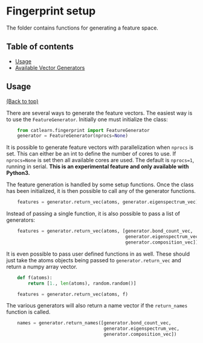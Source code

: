 # Fingerprint setup

The folder contains functions for generating a feature space.

## Table of contents

-   [Usage](#usage)
-   [Available Vector Generators](#available-vector-generators)

## Usage

[(Back to top)](#table-of-contents)

There are several ways to generate the feature vectors. The easiest way is to use the `FeatureGenerator`. Initially one must initialize the class:

```python
    from catlearn.fingerprint import FeatureGenerator
    generator = FeatureGenerator(nprocs=None)
```

It is possible to generate feature vectors with parallelization when `nprocs` is set. This can either be an int to define the number of cores to use. If `nprocs=None` is set then all available cores are used. The default is `nprocs=1`, running in serial. **This is an experimental feature and only available with Python3.**

The feature generation is handled by some setup functions. Once the class has been initialized, it is then possible to call any of the generator functions.

```python
    features = generator.return_vec(atoms, generator.eigenspectrum_vec)
```

Instead of passing a single function, it is also possible to pass a list of generators:

```python
    features = generator.return_vec(atoms, [generator.bond_count_vec,
                                            generator.eigenspectrum_vec,
                                            generator.composition_vec])
```

It is even possible to pass user defined functions in as well. These should just take the atoms objects being passed to `generator.return_vec` and return a numpy array vector.

```python
    def f(atoms):
        return [1., len(atoms), random.random()]

    features = generator.return_vec(atoms, f)
```

The various generators will also return a name vector if the `return_names` function is called.

```python
    names = generator.return_names([generator.bond_count_vec,
                                    generator.eigenspectrum_vec,
                                    generator.composition_vec])
```